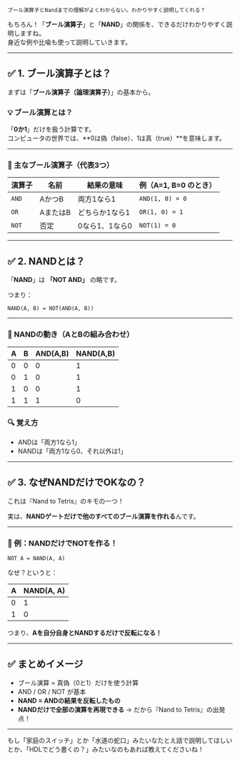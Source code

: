 ```
ブール演算子とNandまでの理解がよくわからない。わかりやすく説明してくれる？
```
もちろん！「**ブール演算子**」と「**NAND**」の関係を、できるだけわかりやすく説明しますね。  
身近な例や比喩も使って説明していきます。

---

## ✅ 1. ブール演算子とは？

まずは「**ブール演算子（論理演算子）**」の基本から。

### 💡 ブール演算とは？
「**0か1**」だけを扱う計算です。  
コンピュータの世界では、**0は偽（false）、1は真（true）**を意味します。

---

### 🎲 主なブール演算子（代表3つ）

| 演算子 | 名前 | 結果の意味 | 例（A=1, B=0 のとき） |
|--------|------|------------|---------------------|
| `AND` | AかつB | 両方1なら1 | `AND(1, 0) = 0` |
| `OR` | AまたはB | どちらか1なら1 | `OR(1, 0) = 1` |
| `NOT` | 否定 | 0なら1、1なら0 | `NOT(1) = 0` |

---

## ✅ 2. NANDとは？

「**NAND**」は **「NOT AND」** の略です。

つまり：
```plaintext
NAND(A, B) = NOT(AND(A, B))
```

---

### 🧪 NANDの動き（AとBの組み合わせ）

| A | B | AND(A,B) | NAND(A,B) |
|---|---|----------|-----------|
| 0 | 0 | 0        | 1         |
| 0 | 1 | 0        | 1         |
| 1 | 0 | 0        | 1         |
| 1 | 1 | 1        | 0         |

### 🔍 覚え方
- ANDは「両方1なら1」
- NANDは「両方1なら0、それ以外は1」

---

## ✅ 3. なぜNANDだけでOKなの？

これは『Nand to Tetris』のキモの一つ！

実は、**NANDゲートだけで他のすべてのブール演算を作れる**んです。

---

### 🎨 例：NANDだけでNOTを作る！

```plaintext
NOT A = NAND(A, A)
```

なぜ？というと：

| A | NAND(A, A) |
|---|------------|
| 0 | 1          |
| 1 | 0          |

つまり、**Aを自分自身とNANDするだけで反転になる！**

---

## ✅ まとめイメージ

- ブール演算 = 真偽（0と1）だけを使う計算
- AND / OR / NOT が基本
- **NAND = ANDの結果を反転したもの**
- **NANDだけで全部の演算を再現できる** → だから『Nand to Tetris』の出発点！

---

もし「家庭のスイッチ」とか「水道の蛇口」みたいなたとえ話で説明してほしいとか、「HDLでどう書くの？」みたいなのもあれば教えてくださいね！